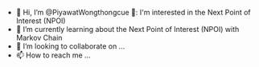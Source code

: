 - 👋 Hi, I’m @PiyawatWongthongcue
👀: I'm interested in the Next Point of Interest (NPOI)
- 🌱 I’m currently learning about the Next Point of Interest (NPOI) with Markov Chain
- 💞️ I’m looking to collaborate on ...
- 📫 How to reach me ...

<!---
PiyawatWongthongcue/PiyawatWongthongcue is a ✨ special ✨ repository because its `README.md` (this file) appears on your GitHub profile.
You can click the Preview link to take a look at your changes.
--->
